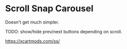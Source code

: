 # Scroll Snap Carousel

Doesn't get much simpler.

TODO: show/hide prev/next buttons depending on scroll.

https://xcartmods.com/ss/


